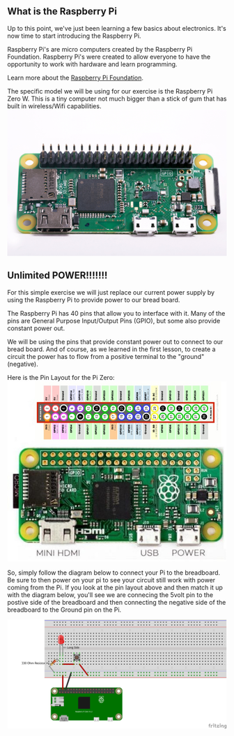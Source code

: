 ## What is the Raspberry Pi

Up to this point, we've just been learning a few basics about electronics.  It's now time to start introducing the Raspberry Pi.

Raspberry Pi's are micro computers created by the Raspberry Pi Foundation. Raspberry Pi's were created to allow everyone to have the opportunity to work with hardware and learn programming. 

Learn more about the [Raspberry Pi Foundation](https://www.raspberrypi.org/about/).

The specific model we will be using for our exercise is the Raspberry Pi Zero W.  This is a tiny computer not much bigger than a stick of gum that has built in wireless/Wifi capabilities.
![Pi Zero W image](/images/Pi-Zero-WH.jpg)


## Unlimited POWER!!!!!!!

For this simple exercise we will just replace our current power supply by using the Raspberry Pi to provide power to our bread board.

The Raspberry Pi has 40 pins that allow you to interface with it.  Many of the pins are General Purpose Input/Output Pins (GPIO), but some also provide constant power out.

We will be using the pins that provide constant power out to connect to our bread board.  And of course, as we learned in the first lesson, to create a circuit the power has to flow from a positive terminal to the "ground"(negative).

Here is the Pin Layout for the Pi Zero:
![Pi Zero Headers](/images/piZeroHeaders.jpg)

So, simply follow the diagram below to connect your Pi to the breadboard.  Be sure to then power on your pi to see your circuit still work with power coming from the Pi.  If you look at the pin layout above and then match it up with the diagram below, you'll see we are connecing the 5volt pin to the postive side of the breadboard and then connecting the negative side of the breadboard to the Ground pin on the Pi.

![Pi for Power Diagram](/diagrams/4LEDWButtonPowerPi_bb.png)




